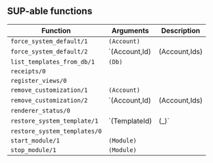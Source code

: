 ## SUP-able functions

| Function | Arguments | Description |
| -------- | --------- | ----------- |
| `force_system_default/1` | `(Account)` | |
| `force_system_default/2` | `(Account,Id) | (Account,Ids) | (_Account,[])` | |
| `list_templates_from_db/1` | `(Db)` | |
| `receipts/0` |  | |
| `register_views/0` |  | |
| `remove_customization/1` | `(Account)` | |
| `remove_customization/2` | `(Account,Id) | (Account,Ids) | (_Account,[])` | |
| `renderer_status/0` |  | |
| `restore_system_template/1` | `(TemplateId) | (_)` | |
| `restore_system_templates/0` |  | |
| `start_module/1` | `(Module)` | |
| `stop_module/1` | `(Module)` | |
